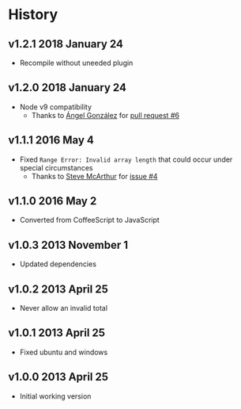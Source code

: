 # History

## v1.2.1 2018 January 24
- Recompile without uneeded plugin

## v1.2.0 2018 January 24
- Node v9 compatibility
  - Thanks to [Ángel González](https://github.com/Aglezabad) for [pull request #6](https://github.com/bevry/progressbar/pull/6)

## v1.1.1 2016 May 4
- Fixed `Range Error: Invalid array length` that could occur under special circumstances
    - Thanks to [Steve McArthur](https://github.com/SteveMcArthur) for [issue #4](https://github.com/bevry/progressbar/issues/4)

## v1.1.0 2016 May 2
- Converted from CoffeeScript to JavaScript

## v1.0.3 2013 November 1
- Updated dependencies

## v1.0.2 2013 April 25
- Never allow an invalid total

## v1.0.1 2013 April 25
- Fixed ubuntu and windows

## v1.0.0 2013 April 25
- Initial working version
